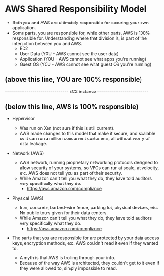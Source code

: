 # AWS Shared Responsibility Model
* Both you and AWS are ultimately responsible for securing your own
  application.
* Some parts, you are responsible for, while other parts, AWS is 100%
  responsible for. Understanding where that division is, is part of
  the interaction between you and AWS. 
  * EC2 
  * User Data (YOU - AWS cannot see the user data)
  * Application (YOU - AWS cannot see what apps you're running)
  * Guest OS (YOU - AWS cannot see what guest OS you're running)

## (above this line, YOU are 100% responsible)

-------------------------------- EC2 instance --------------------------

## (below this line, AWS is 100% responsible)

  * Hypervisor
    * Was run on Xen (not sure if this is still current).
    * AWS made changes to this model that make it secure, and scalable
      so it can run a million concurrent customers, all without worry
      of data leakage.
  * Network (AWS)
    * AWS network, running proprietary networking protocols designed
      to allow security of your systems, so VPCs can run at scale, at
      velocity, etc. AWS does not tell you as part of their security.
    * While Amazon can't tell you what they do, they have told 
      auditors very specifically what they do.
      * https://aws.amazon.com/compliance
  * Physical (AWS)
    * Iron, concrete, barbed-wire fence, parking lot, physical 
      devices, etc. No public tours given for their data centers.
    * While Amazon can't tell you what they do, they have told 
      auditors very specifically what they do.
      * https://aws.amazon.com/compliance
  
* The parts that you are responsible for are protected by your data
  access keys, encryption methods, etc. AWS couldn't read it even if
  they wanted to.
  * A myth is that AWS is trolling through your info.
  * Because of the way AWS is architected, they couldn't get to it 
    even if they were allowed to, simply impossible to read.

